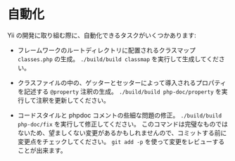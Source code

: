 自動化
======

Yii の開発に取り組む際に、自動化できるタスクがいくつかあります:

- フレームワークのルートディレクトリに配置されるクラスマップ `classes.php` の生成。
  `./build/build classmap` を実行して生成してください。

- クラスファイルの中の、ゲッターとセッターによって導入されるプロパティを記述する `@property` 注釈の生成。
  `./build/build php-doc/property` を実行して注釈を更新してください。

- コードスタイルと phpdoc コメントの些細な問題の修正。
  `./build/build php-doc/fix` を実行して修正してください。
  このコマンドは完璧なものではないため、望ましくない変更があるかもしれませんので、コミットする前に変更点をチェックしてください。
  `git add -p` を使って変更をレビューすることが出来ます。

